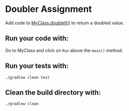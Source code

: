 # Doubler Assignment 

Add code to [MyClass.doubleIt()](src/main/java/Doubler.java) to return a doubled value.

## Run your code with:
Go to MyClass and click on `Run` above the `main()` method.

## Run your tests with:
```shell script
./gradlew clean test
```

## Clean the build directory with:
```shell script
./gradlew clean
```
